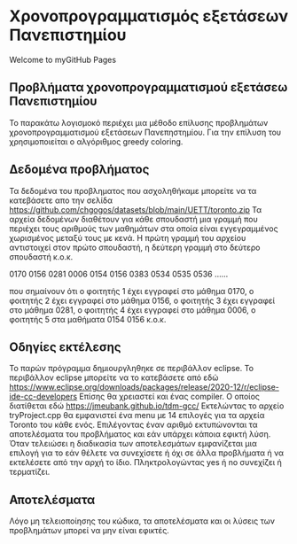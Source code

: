 # Χρονοπρογραμματισμός εξετάσεων Πανεπιστημίου
Welcome to myGitHub Pages

## Προβλήματα χρονοπρογραμματισμού εξετάσεω Πανεπιστημίου
 Το παρακάτω λογισμοκό περιέχει μια μέθοδο επίλυσης προβλημάτων χρονοπρογραμματισμού εξετάσεων Πανεπηστημίου. Για την επίλυση του χρησιμοποιείται ο αλγόριθμος greedy coloring.
 
 ## Δεδομένα προβλήματος
 Τα δεδομένα του προβληματος που ασχοληθήκαμε μπορείτε να τα κατεβάσετε απο την σελίδα https://github.com/chgogos/datasets/blob/main/UETT/toronto.zip 
 Τα αρχεία δεδομένων διαθέτουν για κάθε σπουδαστή μια γραμμή που περιέχει τους αριθμούς των μαθημάτων στα οποία είναι εγγεγραμμένος χωρισμένος μεταξύ τους με κενά. Η πρώτη γραμμή του αρχείου αντιστοιχεί στον πρώτο σπουδαστή, η δεύτερη γραμμή στο δεύτερο σπουδαστή κ.ο.κ.
 
0170
0156
0281
0006 
0154 0156
0383
0534 0535 0536
……

που σημαίνουν ότι ο φοιτητής 1 έχει εγγραφεί στο μάθημα 0170, ο φοιτητής 2 έχει εγγραφεί στο μάθημα 0156, ο φοιτητής 3 έχει εγγραφεί στο μάθημα 0281, ο φοιτητής 4 έχει εγγραφεί στο μάθημα 0006, ο φοιτητής 5 στα μαθήματα 0154 0156 κ.ο.κ.

## Οδηγίες εκτέλεσης
Το παρών πρόγραμμα δημιουργληθηκε σε περιβάλλον eclipse.
Το περιβάλλον eclipse μπορείτε να το κατεβάσετε από εδώ https://www.eclipse.org/downloads/packages/release/2020-12/r/eclipse-ide-cc-developers
Επίσης θα χρειαστεί και ένας compiler. Ο οποίος διατίθεται εδώ https://jmeubank.github.io/tdm-gcc/
Εκτελώντας το αρχείο tryProject.cpp θα εμφανιστεί ένα menu με 14 επιλογές για τα αρχεία Toronto του κάθε ενός. Επιλέγοντας έναν αριθμό εκτυπώνονται τα αποτελέσματα του προβλήματος και εάν υπάρχει κάποια εφικτή λύση.
Όταν τελειώσει η διαδικασία των αποτελεσμάτων εμφανίζεται μια επιλογή για το εάν θέλετε να συνεχίσετε ή όχι σε άλλα προβλήματα ή να εκτελέσετε από την αρχή το ίδιο. Πληκτρολογώντας yes ή no συνεχίζει ή τερματίζει.

## Αποτελέσματα
Λόγο μη τελειοποίησης του κώδικα, τα αποτελέσματα και οι λύσεις των προβλημάτων μπορεί να μην είναι εφικτές.
